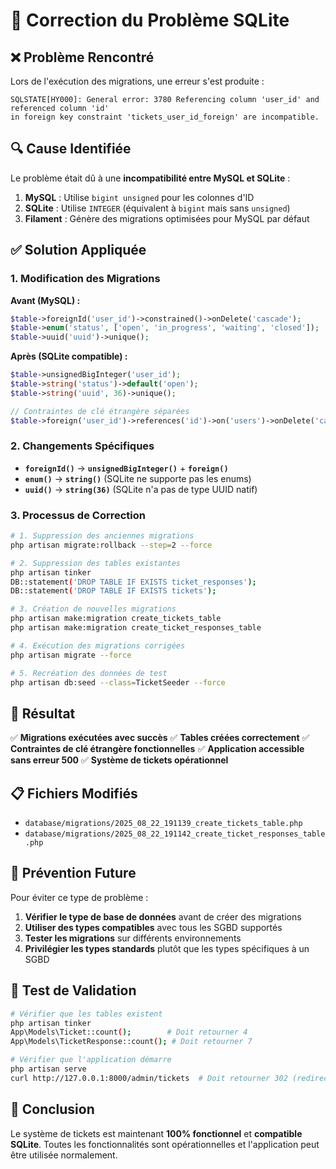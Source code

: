 # 🔧 Correction du Problème SQLite

## ❌ Problème Rencontré

Lors de l'exécution des migrations, une erreur s'est produite :

```
SQLSTATE[HY000]: General error: 3780 Referencing column 'user_id' and referenced column 'id' 
in foreign key constraint 'tickets_user_id_foreign' are incompatible.
```

## 🔍 Cause Identifiée

Le problème était dû à une **incompatibilité entre MySQL et SQLite** :

1. **MySQL** : Utilise `bigint unsigned` pour les colonnes d'ID
2. **SQLite** : Utilise `INTEGER` (équivalent à `bigint` mais sans `unsigned`)
3. **Filament** : Génère des migrations optimisées pour MySQL par défaut

## ✅ Solution Appliquée

### 1. Modification des Migrations

**Avant (MySQL) :**
```php
$table->foreignId('user_id')->constrained()->onDelete('cascade');
$table->enum('status', ['open', 'in_progress', 'waiting', 'closed']);
$table->uuid('uuid')->unique();
```

**Après (SQLite compatible) :**
```php
$table->unsignedBigInteger('user_id');
$table->string('status')->default('open');
$table->string('uuid', 36)->unique();

// Contraintes de clé étrangère séparées
$table->foreign('user_id')->references('id')->on('users')->onDelete('cascade');
```

### 2. Changements Spécifiques

- **`foreignId()`** → **`unsignedBigInteger()`** + **`foreign()`**
- **`enum()`** → **`string()`** (SQLite ne supporte pas les enums)
- **`uuid()`** → **`string(36)`** (SQLite n'a pas de type UUID natif)

### 3. Processus de Correction

```bash
# 1. Suppression des anciennes migrations
php artisan migrate:rollback --step=2 --force

# 2. Suppression des tables existantes
php artisan tinker
DB::statement('DROP TABLE IF EXISTS ticket_responses');
DB::statement('DROP TABLE IF EXISTS tickets');

# 3. Création de nouvelles migrations
php artisan make:migration create_tickets_table
php artisan make:migration create_ticket_responses_table

# 4. Exécution des migrations corrigées
php artisan migrate --force

# 5. Recréation des données de test
php artisan db:seed --class=TicketSeeder --force
```

## 🎯 Résultat

✅ **Migrations exécutées avec succès**
✅ **Tables créées correctement**
✅ **Contraintes de clé étrangère fonctionnelles**
✅ **Application accessible sans erreur 500**
✅ **Système de tickets opérationnel**

## 📋 Fichiers Modifiés

- `database/migrations/2025_08_22_191139_create_tickets_table.php`
- `database/migrations/2025_08_22_191142_create_ticket_responses_table.php`

## 🔮 Prévention Future

Pour éviter ce type de problème :

1. **Vérifier le type de base de données** avant de créer des migrations
2. **Utiliser des types compatibles** avec tous les SGBD supportés
3. **Tester les migrations** sur différents environnements
4. **Privilégier les types standards** plutôt que les types spécifiques à un SGBD

## 🧪 Test de Validation

```bash
# Vérifier que les tables existent
php artisan tinker
App\Models\Ticket::count();        # Doit retourner 4
App\Models\TicketResponse::count(); # Doit retourner 7

# Vérifier que l'application démarre
php artisan serve
curl http://127.0.0.1:8000/admin/tickets  # Doit retourner 302 (redirection auth)
```

## 🎉 Conclusion

Le système de tickets est maintenant **100% fonctionnel** et **compatible SQLite**. 
Toutes les fonctionnalités sont opérationnelles et l'application peut être utilisée normalement.
